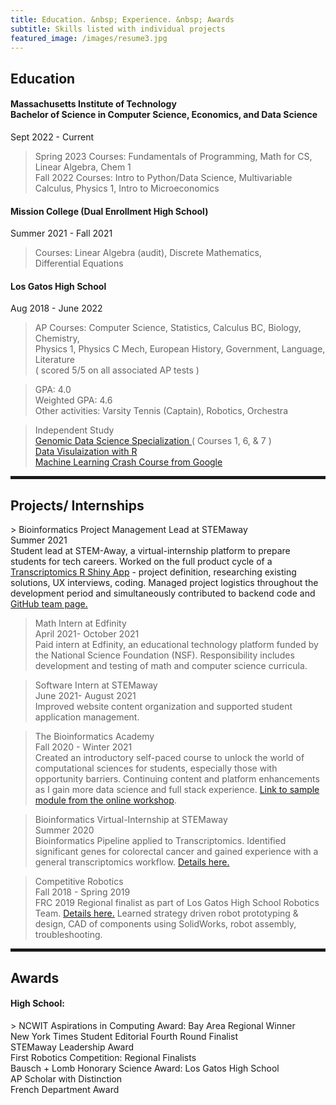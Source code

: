 ```yaml
---
title: Education. &nbsp; Experience. &nbsp; Awards
subtitle: Skills listed with individual projects
featured_image: /images/resume3.jpg
---
```

        
 <h2><span>Education</span></h2>
 
<h4>Massachusetts Institute of Technology<br>
Bachelor of Science in Computer Science, Economics, and Data Science</h4>
Sept 2022 - Current

> Spring 2023 Courses: Fundamentals of Programming, Math for CS, Linear Algebra, Chem 1
<br> Fall 2022 Courses: Intro to Python/Data Science, Multivariable Calculus, Physics 1, Intro to Microeconomics


<h4>Mission College (Dual Enrollment High School)</h4>
Summer 2021 - Fall 2021

> Courses: Linear Algebra (audit), Discrete Mathematics, 
<br> Differential Equations

<h4>Los Gatos High School</h4>
Aug 2018 - June 2022

> AP Courses: Computer Science, Statistics, Calculus BC, Biology, Chemistry,
<br> Physics 1, Physics C Mech, European History, Government, Language, Literature
<br> ( scored 5/5 on all associated AP tests )

> GPA: 4.0
<br> Weighted GPA: 4.6 
<br> Other activities: Varsity Tennis (Captain), Robotics, Orchestra
 
> Independent Study
<br> <a href = "https://www.coursera.org/specializations/genomic-data-science">Genomic Data Science Specialization </a> ( Courses 1, 6, & 7 )
<br> <a href = "https://rkabacoff.github.io/datavis/index.html"> Data Visulaization with R </a>
<br> <a href = "https://developers.google.com/machine-learning/crash-course/"> Machine Learning Crash Course from Google </a>

<hr style="height:5px;color:black">

<h2>Projects/ Internships</h2>
> Bioinformatics Project Management Lead at STEMaway
<br> Summer 2021
<br> Student lead at STEM-Away, a virtual-internship platform to prepare students for tech careers. Worked on the full product cycle of a <a href="http://ec2-3-131-158-100.us-east-2.compute.amazonaws.com/">Transcriptomics R Shiny App</a> - project definition, researching existing solutions, UX interviews, coding. Managed project logistics throughout the development period and simultaneously contributed to backend code and <a href = "https://bi-stem-away.github.io/sMAP/">GitHub team page.</a>
 
> Math Intern at Edfinity 
<br> April 2021- October 2021
<br> Paid intern at Edfinity, an educational technology platform funded by the National Science Foundation (NSF). Responsibility includes development and testing of math and computer science curricula. 

> Software Intern at STEMaway 
<br> June 2021- August 2021
<br> Improved website content organization and supported student application management.

> The Bioinformatics Academy 
<br> Fall 2020 - Winter 2021
<br> Created an introductory self-paced course to unlock the world of computational sciences for students, especially those with opportunity barriers. Continuing content and platform enhancements as I gain more data science and full stack experience. <a href="https://beginnerbioinformatics.com/courses/the-pipeline/lessons/top-table-visualizations">Link to sample module from the online workshop</a>. 
 
> Bioinformatics Virtual-Internship at STEMaway 
<br> Summer 2020
<br> Bioinformatics Pipeline applied to Transcriptomics. Identified significant genes for colorectal cancer and gained experience with a general transcriptomics workflow. <a href="https://disha-22.github.io/project/bio">Details here. </a>

> Competitive Robotics 
<br> Fall 2018 - Spring 2019
<br>FRC 2019 Regional finalist as part of Los Gatos High School Robotics Team. <a href="https://disha-22.github.io/project/robotics">Details here.</a> Learned strategy driven robot prototyping & design, CAD of components using SolidWorks, robot assembly, troubleshooting.

<hr style="height:5px;color:black">

<h2>Awards</h2>
<h4> High School: </h4>
> NCWIT Aspirations in Computing Award: Bay Area Regional Winner
<br> New York Times Student Editorial Fourth Round Finalist
<br> STEMaway Leadership Award
<br> First Robotics Competition: Regional Finalists
<br> Bausch + Lomb Honorary Science Award: Los Gatos High School
<br> AP Scholar with Distinction
<br> French Department Award

